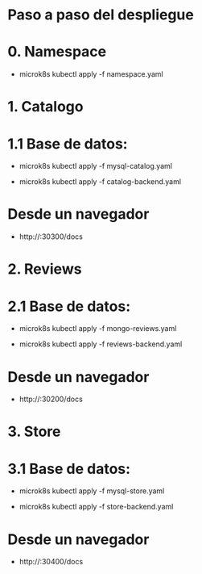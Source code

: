 # Paso a paso del despliegue

# 0. Namespace
* microk8s kubectl apply -f namespace.yaml


# 1. Catalogo

# 1.1 Base de datos:
* microk8s kubectl apply -f mysql-catalog.yaml

* microk8s kubectl apply -f catalog-backend.yaml

# Desde un navegador 
* http://<Node-IP>:30300/docs


# 2. Reviews

# 2.1 Base de datos:
* microk8s kubectl apply -f mongo-reviews.yaml

* microk8s kubectl apply -f reviews-backend.yaml

# Desde un navegador 
* http://<Node-IP>:30200/docs


# 3. Store

# 3.1 Base de datos:
* microk8s kubectl apply -f mysql-store.yaml

* microk8s kubectl apply -f store-backend.yaml

# Desde un navegador 
* http://<Node-IP>:30400/docs
